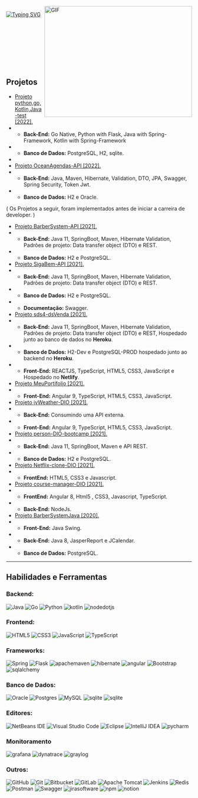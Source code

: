 
<img align="right" alt="GIF" src="https://github.com/abhisheknaiidu/abhisheknaiidu/blob/master/code.gif?raw=true" width="400" height="300" />

[![Typing SVG](https://readme-typing-svg.herokuapp.com?multiline=true&lines=Ol%C3%A1%2C+me+chamo+Aleff+Remberto,;FullStack+Developer)](https://git.io/typing-svg)



<br>
<br>
<br>
<br>
<br>
<br>
<br>

## Projetos


-  <a href="https://github.com/AL33H/JavaTest">Projeto python,go,Kotlin,Java-test [2022].</a>  
- - **Back-End:** Go Native, Python with Flask, Java with Spring-Framework, Kotlin with Spring-Framework
- - **Banco de Dados:** PostgreSQL, H2, sqlite.
- 
-  <a href="https://github.com/AL33H/OceanAgendas">Projeto OceanAgendas-API [2022].</a>  
- - **Back-End:** Java, Maven, Hibernate, Validation, DTO, JPA, Swagger, Spring Security, Token Jwt.
- - **Banco de Dados:** H2 e Oracle.


( Os Projetos a seguir, foram implementados antes de iniciar a carreira de developer. )
-  <a href="https://github.com/AL33H/BarberSystem-API">Projeto BarberSystem-API [2021].</a>  
- - **Back-End:** Java 11, SpringBoot, Maven, Hibernate Validation, Padrões de projeto: Data transfer object (DTO) e REST.
- - **Banco de Dados:** H2 e PostgreSQL.
-   <a href="https://github.com/AL33H/JavaTest">Projeto SigaBem-API [2021].</a>  
- - **Back-End:** Java 11, SpringBoot, Maven, Hibernate Validation, Padrões de projeto: Data transfer object (DTO) e REST.
- - **Banco de Dados:** H2 e PostgreSQL.
- - **Documentação:** Swagger.
-  <a href="https://github.com/AL33H/projeto-sds4">Projeto sds4-dsVenda [2021].</a>  
- - **Back-End:** Java 11, SpringBoot, Maven, Hibernate Validation, Padrões de projeto: Data transfer object (DTO) e REST, Hospedado junto ao banco de dados no **Heroku**.
- - **Banco de Dados:** H2-Dev e PostgreSQL-PROD hospedado junto ao backend no **Heroku**.
- - **Front-End:** REACTJS, TypeScript, HTML5, CSS3, JavaScript e Hospedado no **Netlify**.
-  <a href="https://github.com/AL33H/MeuPortifolio">Projeto MeuPortifolio [2021].</a>  
- - **Front-End:** Angular 9, TypeScript, HTML5, CSS3, JavaScript.
-  <a href="https://github.com/AL33H/jvWeather-DIO">Projeto jvWeather-DIO [2021].</a>
- - **Back-End:** Consumindo uma API externa.   
- - **Front-End:** Angular 9, TypeScript, HTML5, CSS3, JavaScript.
-  <a href="https://github.com/AL33H/personAPI-DIO-bootcamp">Projeto person-DIO-bootcamp [2021].</a>
- - **Back-End:** Java 11, SpringBoot, Maven e API REST.   
- - **Banco de Dados:** H2 e PostgreSQL.
- <a href="https://github.com/AL33H/Netflix-clone-DIO">Projeto Netflix-clone-DIO [2021].</a>
- - **FrontEnd:** HTML5, CSS3 e Javascript.
- <a href="https://github.com/AL33H/course-manager-DIO">Projeto course-manager-DIO [2021].</a>
- - **FrontEnd:** Angular 8, Html5 , CSS3, Javascript, TypeScript. 
- - **Back-End:**  NodeJs.
- <a href="https://github.com/AL33H/BarberSystemJava">Projeto BarberSystemJava [2020].</a>
- - **Front-End:** Java Swing.  
- - **Back-End:** Java 8, JasperReport e JCalendar.   
- - **Banco de Dados:** PostgreSQL.

---

## Habilidades e Ferramentas

### Backend:
![Java](https://img.shields.io/badge/java-0D1117.svg?style=for-the-badge&logo=coffeescript&logoColor=white)
![Go](https://img.shields.io/badge/go-0D1117.svg?style=for-the-badge&logo=go&logoColor=white)
![Python](https://img.shields.io/badge/Python-0D1117?style=for-the-badge&logo=python&logoColor=white)
![kotlin](https://img.shields.io/badge/kotlin-0D1117.svg?style=for-the-badge&logo=kotlin&logoColor=white)
![nodedotjs](https://img.shields.io/badge/nodejs-0D1117.svg?style=for-the-badge&logo=nodedotjs&logoColor=white)


### Frontend:
![HTML5](https://img.shields.io/badge/html5-0D1117.svg?style=for-the-badge&logo=html5&logoColor=white)
![CSS3](https://img.shields.io/badge/css3-0D1117.svg?style=for-the-badge&logo=css3&logoColor=white)
![JavaScript](https://img.shields.io/badge/javascript-0D1117.svg?style=for-the-badge&logo=javascript&logoColor=white)
![TypeScript](https://img.shields.io/badge/typescript-0D1117.svg?style=for-the-badge&logo=typescript&logoColor=white)

### Frameworks:
![Spring](https://img.shields.io/badge/spring-0D1117.svg?style=for-the-badge&logo=spring&logoColor=white)
![Flask](https://img.shields.io/badge/Flask-0D1117.svg?style=for-the-badge&logo=Flask&logoColor=white)
![apachemaven](https://img.shields.io/badge/Maven-0D1117.svg?style=for-the-badge&logo=apachemaven&logoColor=white)
![hibernate](https://img.shields.io/badge/Hibernate-0D1117.svg?style=for-the-badge&logo=hibernate&logoColor=white)
![angular](https://img.shields.io/badge/angular-0D1117.svg?style=for-the-badge&logo=angular&logoColor=white)
![Bootstrap](https://img.shields.io/badge/bootstrap-0D1117.svg?style=for-the-badge&logo=bootstrap&logoColor=white)
![sqlalchemy](https://img.shields.io/badge/sqlalchemy-0D1117.svg?style=for-the-badge&logo=sqlalchemy&logoColor=white)

### Banco de Dados:
![Oracle](https://img.shields.io/badge/Oracle-0D1117?style=for-the-badge&logo=oracle&logoColor=white)
![Postgres](https://img.shields.io/badge/postgres-0D1117.svg?style=for-the-badge&logo=postgresql&logoColor=white)
![MySQL](https://img.shields.io/badge/mysql-0D1117.svg?style=for-the-badge&logo=mysql&logoColor=white)
![sqlite](https://img.shields.io/badge/H2-0D1117.svg?style=for-the-badge&logoColor=white)
![sqlite](https://img.shields.io/badge/sqlite-0D1117.svg?style=for-the-badge&logo=sqlite&logoColor=white)


### Editores:
![NetBeans IDE](https://img.shields.io/badge/NetBeansIDE-0D1117.svg?style=for-the-badge&logo=apache-netbeans-ide&logoColor=white)
![Visual Studio Code](https://img.shields.io/badge/Visual%20Studio%20Code-0D1117.svg?style=for-the-badge&logo=visual-studio-code&logoColor=white)
![Eclipse](https://img.shields.io/badge/Eclipse-0D1117.svg?style=for-the-badge&logo=Eclipse&logoColor=white)
![IntelliJ IDEA](https://img.shields.io/badge/IntelliJIDEA-0D1117.svg?style=for-the-badge&logo=intellij-idea&logoColor=white)
![pycharm](https://img.shields.io/badge/pycharm-0D1117.svg?style=for-the-badge&logo=pycharm&logoColor=white)

### Monitoramento
![grafana](https://img.shields.io/badge/grafana-0D1117.svg?style=for-the-badge&logo=grafana&logoColor=white)
![dynatrace](https://img.shields.io/badge/dynatrace-0D1117.svg?style=for-the-badge&logo=dynatrace&logoColor=white)
![graylog](https://img.shields.io/badge/graylog-0D1117.svg?style=for-the-badge&logo=graylog&logoColor=white)


### Outros:
![GitHub](https://img.shields.io/badge/github-0D1117.svg?style=for-the-badge&logo=github&logoColor=white)
![Git](https://img.shields.io/badge/git-0D1117.svg?style=for-the-badge&logo=git&logoColor=white)
![Bitbucket](https://img.shields.io/badge/bitbucket-0D1117.svg?style=for-the-badge&logo=bitbucket&logoColor=white)
![GitLab](https://img.shields.io/badge/gitlab-0D1117.svg?style=for-the-badge&logo=gitlab&logoColor=white)
![Apache Tomcat](https://img.shields.io/badge/apache%20tomcat-0D1117.svg?style=for-the-badge&logo=apachetomcat&logoColor=black)
![Jenkins](https://img.shields.io/badge/jenkins-0D1117.svg?style=for-the-badge&logo=jenkins&logoColor=white)
![Redis](https://img.shields.io/badge/redis-0D1117.svg?style=for-the-badge&logo=redis&logoColor=white)
![Postman](https://img.shields.io/badge/Postman-0D1117?style=for-the-badge&logo=postman&logoColor=white)
![Swagger](https://img.shields.io/badge/-Swagger-0D1117?style=for-the-badge&logo=swagger&logoColor=white)
![jirasoftware](https://img.shields.io/badge/jirasoftware-0D1117?style=for-the-badge&logo=jira&logoColor=white)
![npm](https://img.shields.io/badge/npm-0D1117?style=for-the-badge&logo=npm&logoColor=white)
![notion](https://img.shields.io/badge/notion-0D1117?style=for-the-badge&logo=notion&logoColor=white)

